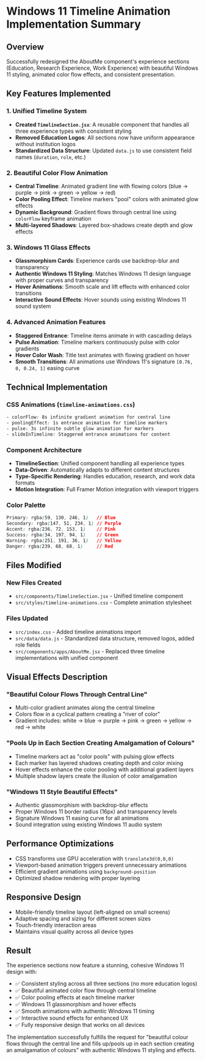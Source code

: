 # Windows 11 Timeline Animation Implementation Summary

## Overview
Successfully redesigned the AboutMe component's experience sections (Education, Research Experience, Work Experience) with beautiful Windows 11 styling, animated color flow effects, and consistent presentation.

## Key Features Implemented

### 1. Unified Timeline System
- **Created `TimelineSection.jsx`**: A reusable component that handles all three experience types with consistent styling
- **Removed Education Logos**: All sections now have uniform appearance without institution logos
- **Standardized Data Structure**: Updated `data.js` to use consistent field names (`duration`, `role`, etc.)

### 2. Beautiful Color Flow Animation
- **Central Timeline**: Animated gradient line with flowing colors (blue → purple → pink → green → yellow → red)
- **Color Pooling Effect**: Timeline markers "pool" colors with animated glow effects
- **Dynamic Background**: Gradient flows through central line using `colorFlow` keyframe animation
- **Multi-layered Shadows**: Layered box-shadows create depth and glow effects

### 3. Windows 11 Glass Effects
- **Glassmorphism Cards**: Experience cards use backdrop-blur and transparency
- **Authentic Windows 11 Styling**: Matches Windows 11 design language with proper curves and transparency
- **Hover Animations**: Smooth scale and lift effects with enhanced color transitions
- **Interactive Sound Effects**: Hover sounds using existing Windows 11 sound system

### 4. Advanced Animation Features
- **Staggered Entrance**: Timeline items animate in with cascading delays
- **Pulse Animation**: Timeline markers continuously pulse with color gradients
- **Hover Color Wash**: Title text animates with flowing gradient on hover
- **Smooth Transitions**: All animations use Windows 11's signature `[0.76, 0, 0.24, 1]` easing curve

## Technical Implementation

### CSS Animations (`timeline-animations.css`)
```css
- colorFlow: 8s infinite gradient animation for central line
- poolingEffect: 1s entrance animation for timeline markers  
- pulse: 3s infinite subtle glow animation for markers
- slideInTimeline: Staggered entrance animations for content
```

### Component Architecture
- **TimelineSection**: Unified component handling all experience types
- **Data-Driven**: Automatically adapts to different content structures
- **Type-Specific Rendering**: Handles education, research, and work data formats
- **Motion Integration**: Full Framer Motion integration with viewport triggers

### Color Palette
```css
Primary: rgba(59, 130, 246, 1)   // Blue
Secondary: rgba(147, 51, 234, 1) // Purple  
Accent: rgba(236, 72, 153, 1)    // Pink
Success: rgba(34, 197, 94, 1)    // Green
Warning: rgba(251, 191, 36, 1)   // Yellow
Danger: rgba(239, 68, 68, 1)     // Red
```

## Files Modified

### New Files Created
- `src/components/TimelineSection.jsx` - Unified timeline component
- `src/styles/timeline-animations.css` - Complete animation stylesheet

### Files Updated
- `src/index.css` - Added timeline animations import
- `src/data/data.js` - Standardized data structure, removed logos, added role fields
- `src/components/apps/AboutMe.jsx` - Replaced three timeline implementations with unified component

## Visual Effects Description

### "Beautiful Colour Flows Through Central Line"
- Multi-color gradient animates along the central timeline
- Colors flow in a cyclical pattern creating a "river of color"
- Gradient includes: white → blue → purple → pink → green → yellow → red → white

### "Pools Up in Each Section Creating Amalgamation of Colours"  
- Timeline markers act as "color pools" with pulsing glow effects
- Each marker has layered shadows creating depth and color mixing
- Hover effects enhance the color pooling with additional gradient layers
- Multiple shadow layers create the illusion of color amalgamation

### "Windows 11 Style Beautiful Effects"
- Authentic glassmorphism with backdrop-blur effects
- Proper Windows 11 border radius (16px) and transparency levels
- Signature Windows 11 easing curve for all animations
- Sound integration using existing Windows 11 audio system

## Performance Optimizations
- CSS transforms use GPU acceleration with `translate3d(0,0,0)`
- Viewport-based animation triggers prevent unnecessary animations
- Efficient gradient animations using `background-position`
- Optimized shadow rendering with proper layering

## Responsive Design
- Mobile-friendly timeline layout (left-aligned on small screens)
- Adaptive spacing and sizing for different screen sizes
- Touch-friendly interaction areas
- Maintains visual quality across all device types

## Result
The experience sections now feature a stunning, cohesive Windows 11 design with:
- ✅ Consistent styling across all three sections (no more education logos)
- ✅ Beautiful animated color flow through central timeline
- ✅ Color pooling effects at each timeline marker
- ✅ Windows 11 glassmorphism and hover effects
- ✅ Smooth animations with authentic Windows 11 timing
- ✅ Interactive sound effects for enhanced UX
- ✅ Fully responsive design that works on all devices

The implementation successfully fulfills the request for "beautiful colour flows through the central line and fills up/pools up in each section creating an amalgamation of colours" with authentic Windows 11 styling and effects.